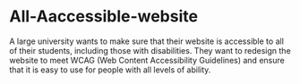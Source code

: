 # All-Aaccessible-website
A large university wants to make sure that their website is accessible to all of their students, including those with disabilities. They want to redesign the website to meet WCAG (Web Content Accessibility Guidelines) and ensure that it is easy to use for people with all levels of ability.
